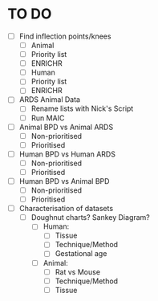 # TO DO

- [ ] Find inflection points/knees
  - [ ]  Animal
    - [ ] Priority list
    - [ ] ENRICHR  
  - [ ]  Human
    - [ ] Priority list
    - [ ] ENRICHR

- [ ] ARDS Animal Data
  - [ ] Rename lists with Nick's Script
  - [ ] Run MAIC
      
- [ ] Animal BPD vs Animal ARDS
  - [ ] Non-prioritised
  - [ ] Prioritised
        
- [ ] Human BPD vs Human ARDS
  - [ ] Non-prioritised
  - [ ] Prioritised
        
- [ ] Human BPD vs Animal BPD
  - [ ] Non-prioritised
  - [ ] Prioritised
     
- [ ] Characterisation of datasets
  - [ ] Doughnut charts? Sankey Diagram?
    - [ ] Human:
      - [ ] Tissue
      - [ ] Technique/Method
      - [ ] Gestational age
    - [ ] Animal:
      - [ ] Rat vs Mouse
      - [ ] Technique/Method
      - [ ] Tissue
